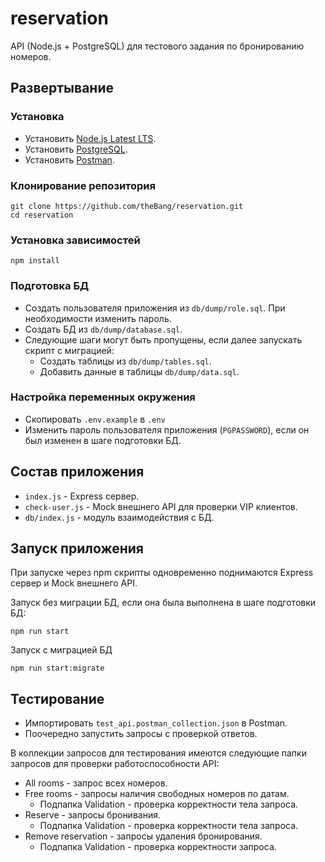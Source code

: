 # reservation
API (Node.js + PostgreSQL) для тестового задания по бронированию номеров.
## Развертывание

### Установка
* Установить [Node.js Latest LTS](https://nodejs.org/en/download).
* Установить [PostgreSQL](https://www.postgresql.org/download/).
* Установить [Postman](https://www.postman.com/).

### Клонирование репозитория

    git clone https://github.com/theBang/reservation.git
    cd reservation

### Установка зависимостей

    npm install

### Подготовка БД
* Создать пользователя приложения из `db/dump/role.sql`. При необходимости изменить пароль.
* Создать БД из `db/dump/database.sql`.
* Следующие шаги могут быть пропущены, если далее запускать скрипт с миграцией:
    * Создать таблицы из `db/dump/tables.sql`. 
    * Добавить данные в таблицы `db/dump/data.sql`. 

### Настройка переменных окружения
* Скопировать `.env.example` в `.env`
* Изменить пароль пользователя приложения (`PGPASSWORD`), если он был изменен в шаге подготовки БД.

## Состав приложения
* `index.js` - Express сервер.
* `check-user.js` - Mock внешнего API для проверки VIP клиентов.
* `db/index.js` - модуль взаимодействия с БД.

## Запуск приложения

При запуске через npm скрипты одновременно поднимаются Express сервер и Mock внешнего API.

Запуск без миграции БД, если она была выполнена в шаге подготовки БД:

    npm run start

Запуск с миграцией БД

    npm run start:migrate

## Тестирование

* Импортировать `test_api.postman_collection.json` в Postman.
* Поочередно запустить запросы с проверкой ответов.

В коллекции запросов для тестирования имеются следующие папки запросов для проверки работоспособности API:

* All rooms - запрос всех номеров.
* Free rooms - запросы наличия свободных номеров по датам.
    * Подпапка Validation - проверка корректности тела запроса.
* Reserve - запросы бронивания.
    * Подпапка Validation - проверка корректности тела запроса.
* Remove reservation - запросы удаления бронирования.
    * Подпапка Validation - проверка корректности запроса.





